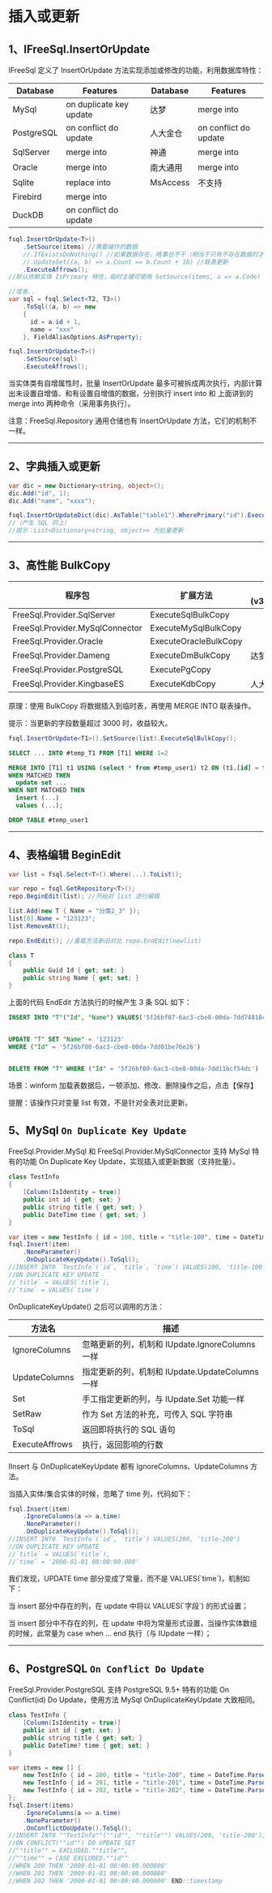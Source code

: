 # 插入或更新

## 1、IFreeSql.InsertOrUpdate

IFreeSql 定义了 InsertOrUpdate 方法实现添加或修改的功能，利用数据库特性：

| Database   | Features                |     | Database | Features              |
| ---------- | ----------------------- | --- | -------- | --------------------- |
| MySql      | on duplicate key update |     | 达梦     | merge into            |
| PostgreSQL | on conflict do update   |     | 人大金仓 | on conflict do update |
| SqlServer  | merge into              |     | 神通     | merge into            |
| Oracle     | merge into              |     | 南大通用 | merge into            |
| Sqlite     | replace into            |     | MsAccess | 不支持                |
| Firebird   | merge into              |     |          |                       |
| DuckDB     | on conflict do update   |     |          |                       |

```csharp
fsql.InsertOrUpdate<T>()
    .SetSource(items) //需要操作的数据
    //.IfExistsDoNothing() //如果数据存在，啥事也不干（相当于只有不存在数据时才插入）
    //.UpdateSet((a, b) => a.Count == b.Count + 10) //联表更新
    .ExecuteAffrows();
//默认依赖实体 IsPrimary 特性，临时主键可使用 SetSource(items, a => a.Code)

//或者..
var sql = fsql.Select<T2, T3>()
    .ToSql((a, b) => new
    {
      id = a.id + 1,
      name = "xxx"
    }, FieldAliasOptions.AsProperty);

fsql.InsertOrUpdate<T>()
    .SetSource(sql)
    .ExecuteAffrows();
```

当实体类有自增属性时，批量 InsertOrUpdate 最多可被拆成两次执行，内部计算出未设置自增值、和有设置自增值的数据，分别执行 insert into 和 上面讲到的 merge into 两种命令（采用事务执行）。

注意：FreeSql.Repository 通用仓储也有 InsertOrUpdate 方法，它们的机制不一样。

---

## 2、字典插入或更新

```csharp
var dic = new Dictionary<string, object>();
dic.Add("id", 1);
dic.Add("name", "xxxx");

fsql.InsertOrUpdateDict(dic).AsTable("table1").WherePrimary("id").ExecuteAffrows();
//（产生 SQL 同上）
//提示：List<Dictionary<string, object>> 为批量更新
```

---

## 3、高性能 BulkCopy

| 程序包                          | 扩展方法              | 说明 (v3.2.693) |
| ------------------------------- | --------------------- | --------------- |
| FreeSql.Provider.SqlServer      | ExecuteSqlBulkCopy    |                 |
| FreeSql.Provider.MySqlConnector | ExecuteMySqlBulkCopy  |                 |
| FreeSql.Provider.Oracle         | ExecuteOracleBulkCopy |                 |
| FreeSql.Provider.Dameng         | ExecuteDmBulkCopy     | 达梦            |
| FreeSql.Provider.PostgreSQL     | ExecutePgCopy         |                 |
| FreeSql.Provider.KingbaseES     | ExecuteKdbCopy        | 人大金仓        |

原理：使用 BulkCopy 将数据插入到临时表，再使用 MERGE INTO 联表操作。

提示：当更新的字段数量超过 3000 时，收益较大。

```csharp
fsql.InsertOrUpdate<T1>().SetSource(list).ExecuteSqlBulkCopy();
```

```sql
SELECT ... INTO #temp_T1 FROM [T1] WHERE 1=2

MERGE INTO [T1] t1 USING (select * from #temp_user1) t2 ON (t1.[id] = t2.[id])
WHEN MATCHED THEN
  update set ...
WHEN NOT MATCHED THEN
  insert (...)
  values (...);

DROP TABLE #temp_user1
```

---

## 4、表格编辑 BeginEdit

```csharp
var list = fsql.Select<T>().Where(...).ToList();

var repo = fsql.GetRepository<T>();
repo.BeginEdit(list); //开始对 list 进行编辑

list.Add(new T { Name = "分类2_3" });
list[0].Name = "123123";
list.RemoveAt(1);

repo.EndEdit(); //重载方法新旧对比 repo.EndEdit(newlist)

class T
{
    public Guid Id { get; set; }
    public string Name { get; set; }
}
```

上面的代码 EndEdit 方法执行的时候产生 3 条 SQL 如下：

```sql
INSERT INTO "T"("Id", "Name") VALUES('5f26bf07-6ac3-cbe8-00da-7dd74818c3a6', '分类2_3')


UPDATE "T" SET "Name" = '123123'
WHERE ("Id" = '5f26bf00-6ac3-cbe8-00da-7dd01be76e26')


DELETE FROM "T" WHERE ("Id" = '5f26bf00-6ac3-cbe8-00da-7dd11bcf54dc')
```

场景：winform 加载表数据后，一顿添加、修改、删除操作之后，点击【保存】

提醒：该操作只对变量 list 有效，不是针对全表对比更新。

## 5、MySql `On Duplicate Key Update`

FreeSql.Provider.MySql 和 FreeSql.Provider.MySqlConnector 支持 MySql 特有的功能 On Duplicate Key Update，实现插入或更新数据（支持批量）。

```csharp
class TestInfo
{
    [Column(IsIdentity = true)]
    public int id { get; set; }
    public string title { get; set; }
    public DateTime time { get; set; }
}

var item = new TestInfo { id = 100, title = "title-100", time = DateTime.Parse("2000-01-01") };
fsql.Insert(item)
    .NoneParameter()
    .OnDuplicateKeyUpdate().ToSql();
//INSERT INTO `TestInfo`(`id`, `title`, `time`) VALUES(100, 'title-100', '2000-01-01 00:00:00.000')
//ON DUPLICATE KEY UPDATE
//`title` = VALUES(`title`),
//`time` = VALUES(`time`)
```

OnDuplicateKeyUpdate() 之后可以调用的方法：

| 方法名         | 描述                                            |
| -------------- | ----------------------------------------------- |
| IgnoreColumns  | 忽略更新的列，机制和 IUpdate.IgnoreColumns 一样 |
| UpdateColumns  | 指定更新的列，机制和 IUpdate.UpdateColumns 一样 |
| Set            | 手工指定更新的列，与 IUpdate.Set 功能一样       |
| SetRaw         | 作为 Set 方法的补充，可传入 SQL 字符串          |
| ToSql          | 返回即将执行的 SQL 语句                         |
| ExecuteAffrows | 执行，返回影响的行数                            |

IInsert 与 OnDuplicateKeyUpdate 都有 IgnoreColumns、UpdateColumns 方法。

当插入实体/集合实体的时候，忽略了 time 列，代码如下：

```csharp
fsql.Insert(item)
    .IgnoreColumns(a => a.time)
    .NoneParameter()
    .OnDuplicateKeyUpdate().ToSql();
//INSERT INTO `TestInfo`(`id`, `title`) VALUES(200, 'title-200')
//ON DUPLICATE KEY UPDATE
//`title` = VALUES(`title`),
//`time` = '2000-01-01 00:00:00.000'
```

我们发现，UPDATE time 部分变成了常量，而不是 VALUES(\`time\`)，机制如下：

当 insert 部分中存在的列，在 update 中将以 VALUES(\`字段\`) 的形式设置；

当 insert 部分中不存在的列，在 update 中将为常量形式设置，当操作实体数组的时候，此常量为 case when ... end 执行（与 IUpdate 一样）；

---

## 6、PostgreSQL `On Conflict Do Update`

FreeSql.Provider.PostgreSQL 支持 PostgreSQL 9.5+ 特有的功能 On Conflict(id) Do Update，使用方法 MySql OnDuplicateKeyUpdate 大致相同。

```csharp
class TestInfo {
    [Column(IsIdentity = true)]
    public int id { get; set; }
    public string title { get; set; }
    public DateTime? time { get; set; }
}

var items = new [] {
    new TestInfo { id = 200, title = "title-200", time = DateTime.Parse("2000-01-01") },
    new TestInfo { id = 201, title = "title-201", time = DateTime.Parse("2000-01-01") },
    new TestInfo { id = 202, title = "title-202", time = DateTime.Parse("2000-01-01") }
};
fsql.Insert(items)
    .IgnoreColumns(a => a.time)
    .NoneParameter()
    .OnConflictDoUpdate().ToSql();
//INSERT INTO ""TestInfo""(""id"", ""title"") VALUES(200, 'title-200'), (201, 'title-201'), (202, 'title-202')
//ON CONFLICT(""id"") DO UPDATE SET
//""title"" = EXCLUDED.""title"",
//""time"" = CASE EXCLUDED.""id""
//WHEN 200 THEN '2000-01-01 00:00:00.000000'
//WHEN 201 THEN '2000-01-01 00:00:00.000000'
//WHEN 202 THEN '2000-01-01 00:00:00.000000' END::timestamp
```
